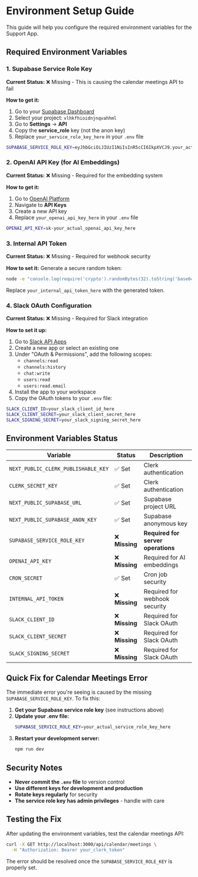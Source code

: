 # Environment Setup Guide

This guide will help you configure the required environment variables for the Support App.

## Required Environment Variables

### 1. Supabase Service Role Key

**Current Status:** ❌ Missing - This is causing the calendar meetings API to fail

**How to get it:**
1. Go to your [Supabase Dashboard](https://app.supabase.com/)
2. Select your project: `vlhkfhioidnjnqvahhml`
3. Go to **Settings** → **API**
4. Copy the **service_role** key (not the anon key)
5. Replace `your_service_role_key_here` in your `.env` file

```bash
SUPABASE_SERVICE_ROLE_KEY=eyJhbGciOiJIUzI1NiIsInR5cCI6IkpXVCJ9.your_actual_service_role_key_here
```

### 2. OpenAI API Key (for AI Embeddings)

**Current Status:** ❌ Missing - Required for the embedding system

**How to get it:**
1. Go to [OpenAI Platform](https://platform.openai.com/)
2. Navigate to **API Keys**
3. Create a new API key
4. Replace `your_openai_api_key_here` in your `.env` file

```bash
OPENAI_API_KEY=sk-your_actual_openai_api_key_here
```

### 3. Internal API Token

**Current Status:** ❌ Missing - Required for webhook security

**How to set it:**
Generate a secure random token:
```bash
node -e "console.log(require('crypto').randomBytes(32).toString('base64'))"
```

Replace `your_internal_api_token_here` with the generated token.

### 4. Slack OAuth Configuration

**Current Status:** ❌ Missing - Required for Slack integration

**How to set it up:**
1. Go to [Slack API Apps](https://api.slack.com/apps)
2. Create a new app or select an existing one
3. Under "OAuth & Permissions", add the following scopes:
   - `channels:read`
   - `channels:history`
   - `chat:write`
   - `users:read`
   - `users:read.email`
4. Install the app to your workspace
5. Copy the OAuth tokens to your `.env` file:

```bash
SLACK_CLIENT_ID=your_slack_client_id_here
SLACK_CLIENT_SECRET=your_slack_client_secret_here
SLACK_SIGNING_SECRET=your_slack_signing_secret_here
```

## Environment Variables Status

| Variable | Status | Description |
|----------|--------|-------------|
| `NEXT_PUBLIC_CLERK_PUBLISHABLE_KEY` | ✅ Set | Clerk authentication |
| `CLERK_SECRET_KEY` | ✅ Set | Clerk authentication |
| `NEXT_PUBLIC_SUPABASE_URL` | ✅ Set | Supabase project URL |
| `NEXT_PUBLIC_SUPABASE_ANON_KEY` | ✅ Set | Supabase anonymous key |
| `SUPABASE_SERVICE_ROLE_KEY` | ❌ **Missing** | **Required for server operations** |
| `OPENAI_API_KEY` | ❌ **Missing** | Required for AI embeddings |
| `CRON_SECRET` | ✅ Set | Cron job security |
| `INTERNAL_API_TOKEN` | ❌ **Missing** | Required for webhook security |
| `SLACK_CLIENT_ID` | ❌ **Missing** | Required for Slack OAuth |
| `SLACK_CLIENT_SECRET` | ❌ **Missing** | Required for Slack OAuth |
| `SLACK_SIGNING_SECRET` | ❌ **Missing** | Required for Slack OAuth |

## Quick Fix for Calendar Meetings Error

The immediate error you're seeing is caused by the missing `SUPABASE_SERVICE_ROLE_KEY`. To fix this:

1. **Get your Supabase service role key** (see instructions above)
2. **Update your .env file:**
   ```bash
   SUPABASE_SERVICE_ROLE_KEY=your_actual_service_role_key_here
   ```
3. **Restart your development server:**
   ```bash
   npm run dev
   ```

## Security Notes

- **Never commit the `.env` file** to version control
- **Use different keys for development and production**
- **Rotate keys regularly** for security
- **The service role key has admin privileges** - handle with care

## Testing the Fix

After updating the environment variables, test the calendar meetings API:

```bash
curl -X GET http://localhost:3000/api/calendar/meetings \
  -H "Authorization: Bearer your_clerk_token"
```

The error should be resolved once the `SUPABASE_SERVICE_ROLE_KEY` is properly set. 